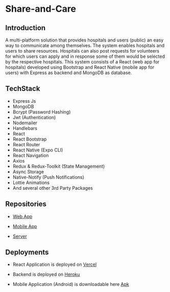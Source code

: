 # Share-and-Care

## Introduction

A multi-platform solution that provides hospitals and users (public) an easy way to communicate among themselves. The system enables hospitals and users to share resources. Hospitals can also post requests for volunteers for which users can apply and in response some of them would be selected by the respective hospitals. This system consists of a React (web app for hospitals) developed using Bootstrap and React Native (mobile app for users) with Express as backend and MongoDB as database.

## TechStack

- Express Js
- MongoDB
- Bcrypt (Password Hashing)
- Jwt (Authentication)
- Nodemailer
- Handlebars
- React
- React Bootstrap
- React Router
- React Native (Expo CLI)
- React Navigation
- Axios
- Redux & Redux-Toolkit (State Management)
- Async Storage
- Native-Notify (Push Notifications)
- Lottie Animations
- And several other 3rd Party Packages

## Repositories

- [Web App](https://github.com/sudo-umair/share-and-care-web)

- [Mobile App](https://github.com/sudo-umair/share-and-care-app)

- [Server](https://github.com/sudo-umair/share-and-care-server)

## Deployments

- React Application is deployed on [Vercel](https://share-and-care-web.vercel.app)

- Backend is deployed on [Heroku](https://share-and-care-server.herokuapp.com)

- Mobile Application (Android) is downloadable here [Apk](https://github.com/sudo-umair/share-and-care/releases)
